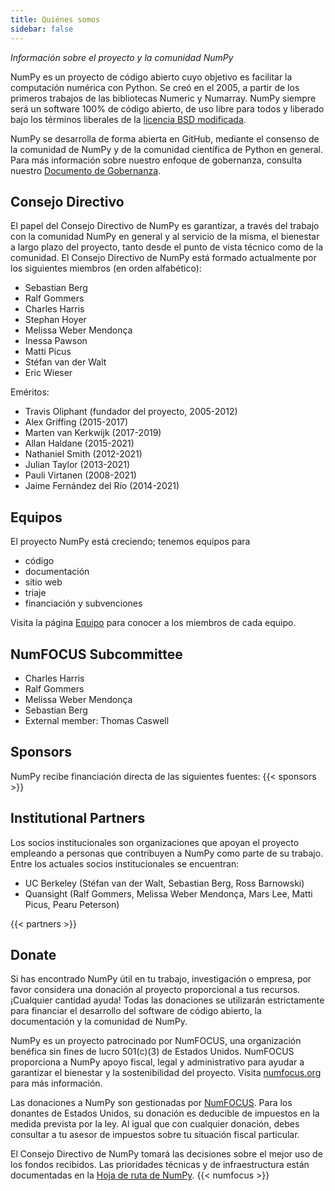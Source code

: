 ```yaml
---
title: Quiénes somos
sidebar: false
---
```


_Información sobre el proyecto y la comunidad NumPy_

NumPy es un proyecto de código abierto cuyo objetivo es facilitar la computación numérica con Python. Se creó en el 2005, a partir de los primeros trabajos de las bibliotecas Numeric y Numarray. NumPy siempre será un software 100% de código abierto, de uso libre para todos y liberado bajo los términos liberales de la [licencia BSD modificada](https://github.com/numpy/numpy/blob/master/LICENSE.txt).

NumPy se desarrolla de forma abierta en GitHub, mediante el consenso de la comunidad de NumPy y de la comunidad científica de Python en general. Para más información sobre nuestro enfoque de gobernanza, consulta nuestro [Documento de Gobernanza](https://www.numpy.org/devdocs/dev/governance/index.html).


## Consejo Directivo

El papel del Consejo Directivo de NumPy es garantizar, a través del trabajo con la comunidad NumPy en general y al servicio de la misma, el bienestar a largo plazo del proyecto, tanto desde el punto de vista técnico como de la comunidad. El Consejo Directivo de NumPy está formado actualmente por los siguientes miembros (en orden alfabético):

- Sebastian Berg
- Ralf Gommers
- Charles Harris
- Stephan Hoyer
- Melissa Weber Mendonça
- Inessa Pawson
- Matti Picus
- Stéfan van der Walt
- Eric Wieser

Eméritos:

- Travis Oliphant (fundador del proyecto, 2005-2012)
- Alex Griffing (2015-2017)
- Marten van Kerkwijk (2017-2019)
- Allan Haldane (2015-2021)
- Nathaniel Smith (2012-2021)
- Julian Taylor (2013-2021)
- Pauli Virtanen (2008-2021)
- Jaime Fernández del Río (2014-2021)


## Equipos

El proyecto NumPy está creciendo; tenemos equipos para

- código
- documentación
- sitio web
- triaje
- financiación y subvenciones

Visita la página [Equipo](/gallery/team.html) para conocer a los miembros de cada equipo.

## NumFOCUS Subcommittee

- Charles Harris
- Ralf Gommers
- Melissa Weber Mendonça
- Sebastian Berg
- External member: Thomas Caswell

## Sponsors

NumPy recibe financiación directa de las siguientes fuentes:
{{< sponsors >}}


## Institutional Partners

Los socios institucionales son organizaciones que apoyan el proyecto empleando a personas que contribuyen a NumPy como parte de su trabajo. Entre los actuales socios institucionales se encuentran:

- UC Berkeley (Stéfan van der Walt, Sebastian Berg, Ross Barnowski)
- Quansight (Ralf Gommers, Melissa Weber Mendonça, Mars Lee, Matti Picus, Pearu Peterson)

{{< partners >}}


## Donate

Si has encontrado NumPy útil en tu trabajo, investigación o empresa, por favor considera una donación al proyecto proporcional a tus recursos. ¡Cualquier cantidad ayuda! Todas las donaciones se utilizarán estrictamente para financiar el desarrollo del software de código abierto, la documentación y la comunidad de NumPy.

NumPy es un proyecto patrocinado por NumFOCUS, una organización benéfica sin fines de lucro 501(c)(3) de Estados Unidos. NumFOCUS proporciona a NumPy apoyo fiscal, legal y administrativo para ayudar a garantizar el bienestar y la sostenibilidad del proyecto. Visita [numfocus.org](https://numfocus.org) para más información.

Las donaciones a NumPy son gestionadas por [NumFOCUS](https://numfocus.org). Para los donantes de Estados Unidos, su donación es deducible de impuestos en la medida prevista por la ley. Al igual que con cualquier donación, debes consultar a tu asesor de impuestos sobre tu situación fiscal particular.

El Consejo Directivo de NumPy tomará las decisiones sobre el mejor uso de los fondos recibidos. Las prioridades técnicas y de infraestructura están documentadas en la [Hoja de ruta de NumPy](https://www.numpy.org/neps/index.html#roadmap).
{{< numfocus >}}
